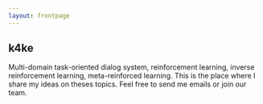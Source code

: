```yaml
---
layout: frontpage
---
```


## k4ke

Multi-domain task-oriented dialog system, reinforcement learning, inverse reinforcement learning, meta-reinforced learning. This is the place where I share my ideas on theses topics. 
Feel free to send me emails or join our team. 
